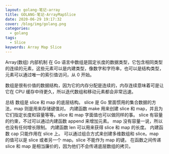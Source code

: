```yaml
---
layout: golang-笔记-array
title: GOLANG-笔记-ArrayMapSlice
date: 2020-06-29 19:17:32
cover: /blog/img/golang.png
categories:
  - golang
tags: 
  - Slice
keywords: Array Map Slice
---
```


Array(数组)
内部机制
在 Go 语言中数组是固定长度的数据类型，它包含相同类型的连续的元素，这些元素可以是内建类型，像数字和字符串，也可以是结构类型，元素可以通过唯一的索引值访问，从 0 开始。

数组是很有价值的数据结构，因为它的内存分配是连续的，内存连续意味着可是让它在 CPU 缓存中待更久，所以迭代数组和移动元素都会非常迅速。



总结
数组是 slice 和 map 的底层结构。
slice 是 Go 里面惯用的集合数据的方法，map 则是用来存储键值对。
内建函数 make 用来创建 slice 和 map，并且为它们指定长度和容量等等。slice 和 map 字面值也可以做同样的事。
slice 有容量的约束，不过可以通过内建函数 append 来增加元素。
map 没有容量一说，所以也没有任何增长限制。
内建函数 len 可以用来获得 slice 和 map 的长度。
内建函数 cap 只能作用在 slice 上。
可以通过组合方式来创建多维数组和 slice。map 的值可以是 slice 或者另一个 map。slice 不能作为 map 的键。
在函数之间传递 slice 和 map 是相当廉价的，因为他们不会传递底层数组的拷贝。